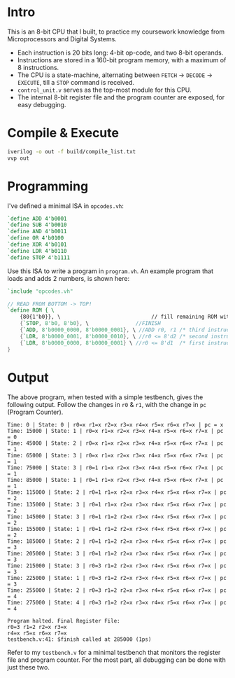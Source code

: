 # Intro

This is an 8-bit CPU that I built, to practice my coursework knowledge from Microprocessors and Digital Systems.

- Each instruction is 20 bits long: 4-bit op-code, and two 8-bit operands.
- Instructions are stored in a 160-bit program memory, with a maximum of 8 instructions.
- The CPU is a state-machine, alternating between `FETCH` -> `DECODE` -> `EXECUTE`, till a `STOP` command is received.
- `control_unit.v` serves as the top-most module for this CPU.
- The internal 8-bit register file and the program counter are exposed, for easy debugging.

# Compile & Execute

```bash
iverilog -o out -f build/compile_list.txt
vvp out
```

# Programming

I've defined a minimal ISA in `opcodes.vh`:

```verilog
`define ADD 4'b0001
`define SUB 4'b0010
`define AND 4'b0011
`define OR 4'b0100
`define XOR 4'b0101
`define LDR 4'b0110
`define STOP 4'b1111
```

Use this ISA to write a program in `program.vh`. An example program that loads and adds 2 numbers, is shown here:

```verilog
`include "opcodes.vh"

// READ FROM BOTTOM -> TOP! 
`define ROM { \
    {80{1'b0}}, \                             // fill remaining ROM with zeroes
    {`STOP, 8'b0, 8'b0}, \               //FINISH 
    {`ADD, 8'b0000_0000, 8'b0000_0001}, \ //ADD r0, r1 /* third instruction  */
    {`LDR, 8'b0000_0001, 8'b0000_0010}, \ //r0 <= 8'd2 /* second instruction */
    {`LDR, 8'b0000_0000, 8'b0000_0001} \ //r0 <= 8'd1  /* first instruction  */
}
```

# Output

The above program, when tested with a simple testbench, gives the following output. Follow the changes in `r0` & `r1`, with the change in `pc` (Program Counter).

```
Time: 0 | State: 0 | r0=x r1=x r2=x r3=x r4=x r5=x r6=x r7=x | pc = x
Time: 15000 | State: 1 | r0=x r1=x r2=x r3=x r4=x r5=x r6=x r7=x | pc = 0
Time: 45000 | State: 2 | r0=x r1=x r2=x r3=x r4=x r5=x r6=x r7=x | pc = 1
Time: 65000 | State: 3 | r0=x r1=x r2=x r3=x r4=x r5=x r6=x r7=x | pc = 1
Time: 75000 | State: 3 | r0=1 r1=x r2=x r3=x r4=x r5=x r6=x r7=x | pc = 1
Time: 85000 | State: 1 | r0=1 r1=x r2=x r3=x r4=x r5=x r6=x r7=x | pc = 1
Time: 115000 | State: 2 | r0=1 r1=x r2=x r3=x r4=x r5=x r6=x r7=x | pc = 2
Time: 135000 | State: 3 | r0=1 r1=x r2=x r3=x r4=x r5=x r6=x r7=x | pc = 2
Time: 145000 | State: 3 | r0=1 r1=2 r2=x r3=x r4=x r5=x r6=x r7=x | pc = 2
Time: 155000 | State: 1 | r0=1 r1=2 r2=x r3=x r4=x r5=x r6=x r7=x | pc = 2
Time: 185000 | State: 2 | r0=1 r1=2 r2=x r3=x r4=x r5=x r6=x r7=x | pc = 3
Time: 205000 | State: 3 | r0=1 r1=2 r2=x r3=x r4=x r5=x r6=x r7=x | pc = 3
Time: 215000 | State: 3 | r0=3 r1=2 r2=x r3=x r4=x r5=x r6=x r7=x | pc = 3
Time: 225000 | State: 1 | r0=3 r1=2 r2=x r3=x r4=x r5=x r6=x r7=x | pc = 3
Time: 255000 | State: 2 | r0=3 r1=2 r2=x r3=x r4=x r5=x r6=x r7=x | pc = 4
Time: 275000 | State: 4 | r0=3 r1=2 r2=x r3=x r4=x r5=x r6=x r7=x | pc = 4

Program halted. Final Register File:
r0=3 r1=2 r2=x r3=x
r4=x r5=x r6=x r7=x
testbench.v:41: $finish called at 285000 (1ps)
```

Refer to my `testbench.v` for a minimal testbench that monitors the register file and program counter. For the most part, all debugging can be done with just these two. 
